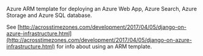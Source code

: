 Azure ARM template for deploying an Azure Web App, Azure Search, Azure Storage and Azure SQL database.

See [http://acrosstimezones.com/development/2017/04/05/django-on-azure-infrastructure.html](http://acrosstimezones.com/development/2017/04/05/django-on-azure-infrastructure.html) for info about using an ARM template.
